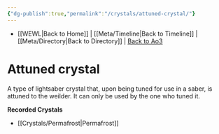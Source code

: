 ```yaml
---
{"dg-publish":true,"permalink":"/crystals/attuned-crystal/"}
---
```


- [[WEWL\|Back to Home]] | [[Meta/Timeline\|Back to Timeline]] | [[Meta/Directory\|Back to Directory]] | [Back to Ao3](https://archiveofourown.org/works/19334440/chapters/45992584)

# Attuned crystal
A type of lightsaber crystal that, upon being tuned for use in a saber, is attuned to the weilder. It can only be used by the one who tuned it. 

**Recorded Crystals**
- [[Crystals/Permafrost\|Permafrost]]

